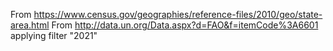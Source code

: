 From https://www.census.gov/geographies/reference-files/2010/geo/state-area.html
From http://data.un.org/Data.aspx?d=FAO&f=itemCode%3A6601 applying filter "2021"

